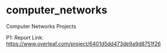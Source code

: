 # computer_networks
Computer Networks Projects

P1: Report Link: https://www.overleaf.com/project/6401d5dd473de9a9d8751f26
